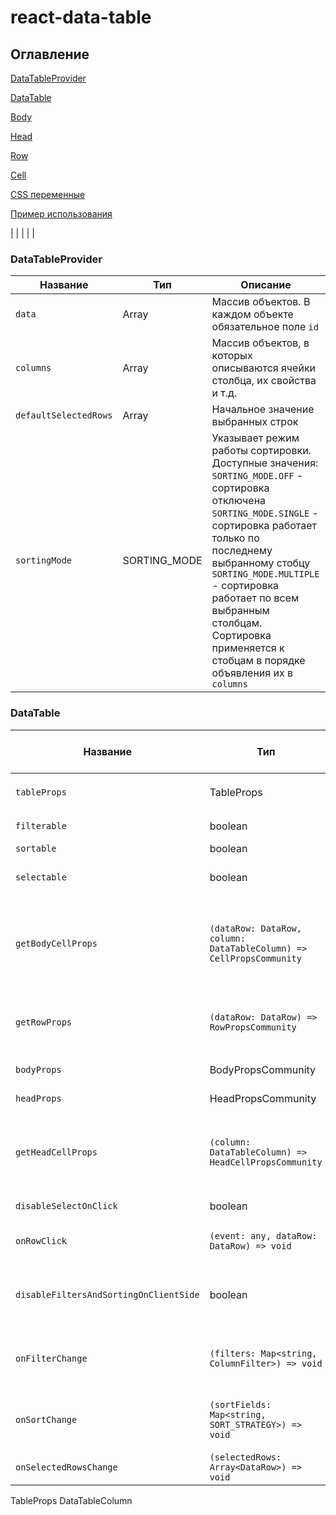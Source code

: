 # react-data-table

## Оглавление

[DataTableProvider](#DataTableProvider)

[DataTable](#DataTable)

[Body](#Body)

[Head](#Head)

[Row](#Row)

[Cell](#Cell)

[CSS переменные](#CSS_переменные)

[Пример использования](#Пример_использования)

|               |               |                                 |                      |

### <a name="DataTableProvider">DataTableProvider</a>

|    Название   |      Тип      |            Описание            | Значение по умолчанию |
| ------------- | ------------- | ------------------------------ | --------------------- |
|    `data`     | Array<DataRow> | Массив объектов. В каждом объекте обязательное поле `id` |  |
|   `columns`    |  Array<DataTableColumn> |   Массив объектов, в которых описываются ячейки столбца, их свойства и т.д.   |                      |
| `defaultSelectedRows`  | Array<DataRow>  | Начальное значение выбранных строк | [] |
| `sortingMode` | SORTING_MODE  |   Указывает режим работы сортировки. <br/> Доступные значения:  <br/>   `SORTING_MODE.OFF` - сортировка отключена <br/>  `SORTING_MODE.SINGLE` - сортировка работает только по последнему выбранному стобцу <br/> `SORTING_MODE.MULTIPLE` - сортировка работает по всем выбранным столбцам. Сортировка применяется к стобцам в порядке объявления их в `columns`  | SORTING_MODE.MULTIPLE |

### <a name="DataTable">DataTable</a>

|    Название   |      Тип      |            Описание            | Значение по умолчанию |
| ------------- | ------------- | ------------------------------ | --------------------- |
| `tableProps`  |  TableProps  | Параметры таблицы. Импортирована из библиотеки `@grossb/react-table` |        |
| `filterable`  |  boolean |   Включает логику фильтрации в таблице |                      |
| `sortable`    | boolean  | Включает сортировку столбцов | [] |
| `selectable`  | boolean  |   Включает множественный выбор строк. Слева появляется стобец с чекбоксами.  |       |
| `getBodyCellProps` |  `(dataRow: DataRow, column: DataTableColumn) => CellPropsCommunity`  |    Функция, которая принимает объект из массива `data` и объект из `columns`  ассоциированные с ячейкой, возвращающая объект с параметрами для ячейки из тела таблицы. Функция вызывается во время отрисовки ячейки.    |                      |
| `getRowProps` |  `(dataRow: DataRow) => RowPropsCommunity`   |   Функция, которая принимает объект из массива `data`,  возвращающая объект с параметрами для строки из тела таблицы.  Функция вызывается во время отрисовки строки |                      |
| `bodyProps`   |  BodyPropsCommunity | Объект с параметрами для тела таблицы  |                      |
|  `headProps`  |   HeadPropsCommunity   |   Объект с параметрами для заголовка таблицы   |                      |
| `getHeadCellProps` |  `(column: DataTableColumn) => HeadCellPropsCommunity` |  Функция, которая принимает объект из `columns` ассоциированный с ячейкой, возвращающая обхект с параметрами для ячейки. Функция вызывается во время отрисовки ячейки. |                      |
| `disableSelectOnClick` | boolean   |  Флаг, который отключает установку чекбокса при `selectable = true`  |       |
|  `onRowClick` |  `(event: any, dataRow: DataRow) => void`  | Функция, которая вызывается при нажатии на строку из тела таблицы. Принимает событие и объект из `data` |  undefined |
|  `disableFiltersAndSortingOnClientSide`  |    boolean    |  Флаг оключает обработку сортировки и фильтрации столбцов. Необходима, например, для серверной обработки данных событий  |                      |
| `onFilterChange` |  `(filters: Map<string, ColumnFilter>) => void` |  Функция вызывается при изменении фильтров для столбцов. Также вызывается при `disableFiltersAndSortingOnClientSide = true` |                      |
| `onSortChange` |  `(sortFields: Map<string, SORT_STRATEGY>) => void`  |  Функция вызывается при изменении сортировки для столбцов. Также вызывается при `disableFiltersAndSortingOnClientSide = true`  |                      |
| `onSelectedRowsChange` |  `(selectedRows: Array<DataRow>) => void`  |  Функция вызывается при изменении выбранных строк |                      |

TableProps
DataTableColumn
